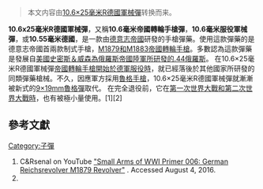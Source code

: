 > 本文内容由[10.6×25毫米R德國軍械彈](https://zh.wikipedia.org/wiki/10.6×25毫米R德國軍械彈)转换而来。


**10.6x25毫米R德國軍械彈**，又稱**10.6毫米帝國轉輪手槍彈**，**10.6毫米服役軍械彈**，或**10.55毫米德國**，是一款由[德意志帝國](../Page/德意志帝國.md "wikilink")研發的手槍彈藥。使用這款彈藥的是德意志帝國首兩款制式手槍，[M1879和M1883帝國轉輪手槍](../Page/M1879帝國轉輪手槍.md "wikilink")。多數認為這款彈藥是發展自[美國](https://zh.wikipedia.org/wiki/美國 "wikilink")[史密斯＆威森為](https://zh.wikipedia.org/wiki/史密斯＆威森 "wikilink")[俄羅斯帝國陸軍所研發的](https://zh.wikipedia.org/wiki/俄羅斯帝國 "wikilink")[.44俄羅斯](https://zh.wikipedia.org/wiki/.44俄羅斯 "wikilink")。 在10.6×25毫米R德國軍械彈[帝國轉輪手槍開始於德軍服役時](../Page/M1879帝國轉輪手槍.md "wikilink")，就已經落後於其他國家所研發的同類彈藥槍械。不久，因應軍方採用[魯格手槍](../Page/魯格手槍.md "wikilink")，10.6×25毫米R德國軍械彈就漸漸被新式的[9×19mm魯格彈](../Page/9×19mm魯格彈.md "wikilink")取代。 在完全退役前，它在[第一次世界大戰和](https://zh.wikipedia.org/wiki/第一次世界大戰 "wikilink")[第二次世界大戰時](https://zh.wikipedia.org/wiki/第二次世界大戰 "wikilink")，也有被極小量使用。\[1\]\[2\]

## 參考文獻

[Category:子彈](https://zh.wikipedia.org/wiki/Category:子彈 "wikilink")

1.  C\&Rsenal on YouTube ["Small Arms of WWI Primer 006: German Reichsrevolver M1879 Revolver"](https://www.youtube.com/watch?v=UYDsJIgT27Q) . Accessed August 4, 2016.
2.